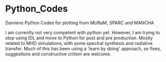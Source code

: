 # Python_Codes
Damiens Python Codes for plotting from MURaM, SPARC and MANCHA

I am currently not very competent with python yet. However, I am trying to stop using IDL and move to Python for post and pre production. Mostly related to MHD simulations, with some spectral synthesis and radiative transfer. Much of this has been using a 'learn by doing' approach, so fixes, suggestions and constructive critism are welcome.
